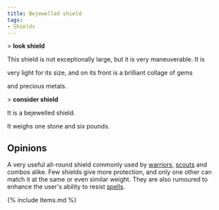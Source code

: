 ```yaml
---
title: Bejewelled shield
tags:
- Shields
---
```


\> **look shield**

This shield is not exceptionally large, but it is very maneuverable. It
is

very light for its size, and on its front is a brilliant collage of gems

and precious metals.

\> **consider shield**

It is a bejewelled shield.

It weighs one stone and six pounds.

## Opinions

A very useful all-round shield commonly used by
[warriors](warrior "wikilink"), [scouts](scout "wikilink") and combos
alike. Few shields give more protection, and only one other can match it
at the same or even similar weight. They are also rumoured to enhance
the user's ability to resist [spells](spell "wikilink").

{% include Items.md %}
